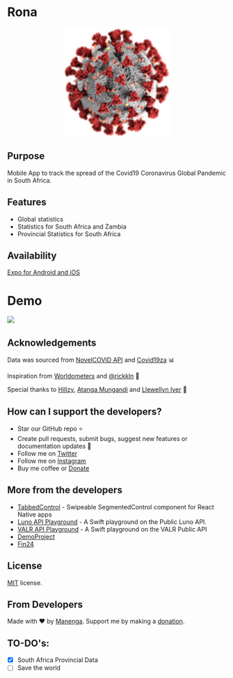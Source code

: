 # Rona
<p align="center">
  <img src="https://github.com/manenga/Rona/blob/master/assets/images/coronavirus.png?raw=true" width="250" title="Coronavirus">
</p>

## Purpose
Mobile App to track the spread of the Covid19 Coronavirus Global Pandemic in South Africa.

## Features
* Global statistics
* Statistics for South Africa and Zambia
* Provincial Statistics for South Africa

## Availability 
[Expo for Android and iOS ](https://expo.io/@mungand/Rona)

# Demo
<img src="https://github.com/manenga/Rona/blob/master/demo-gif.gif?raw=true" width="50%" /> 

## Acknowledgements
Data was sourced from [NovelCOVID API](https://github.com/NovelCOVID/API/) and [Covid19za](https://github.com/dsfsi/covid19za) 📊 <br/>

Inspiration from [Worldometers](https://www.worldometers.info/coronavirus/) and [@rickkln](https://corona.rickkln.com/data/) 🎉

Special thanks to [Hillzy](https://www.instagram.com/hillzy911/), [Atanga Mungandi](https://www.instagram.com/atangamungandi/) and [Llewellyn Iyer](https://za.linkedin.com/in/llewellyn-iyer-596b9111a) 🤝


## How can I support the developers?
- Star our GitHub repo ⭐
- Create pull requests, submit bugs, suggest new features or documentation updates 🔧
- Follow me on [Twitter](https://twitter.com/mmungandi)
- Follow me on [Instagram](https://instagram.com/mungandi)
- Buy me coffee or [Donate](https://paypal.me/Mungandi)

## More from the developers
- [TabbedControl](https://github.com/manenga/react-native-tabbed-control) - Swipeable SegmentedControl component for React Native apps
- [Luno API Playground](https://github.com/manenga/LunoAPI) - A Swift playground on the Public Luno API.
- [VALR API Playground](https://github.com/manenga/Valr-API) - A Swift playground on the VALR Public API
- [DemoProject](https://github.com/manenga/DemoProject)
- [Fin24](https://github.com/manenga/Fin24)

## License
[MIT](https://github.com/manenga/react-native-tabbed-control/blob/master/LICENSE) license.

## From Developers
Made with ♥ by [Manenga](https://linkedin.com/in/mungandi/). Support me by making a [donation](https://paypal.me/Mungandi).

## TO-DO's:
- [X] South Africa Provincial Data
- [ ] Save the world
